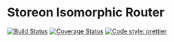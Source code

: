 Storeon Isomorphic Router
===

[![Build Status](https://travis-ci.com/sivakov512/storeon-isorouter.svg?branch=master)](https://travis-ci.com/sivakov512/storeon-isorouter)
[![Coverage Status](https://coveralls.io/repos/github/sivakov512/storeon-isorouter/badge.svg?branch=master)](https://coveralls.io/github/sivakov512/storeon-isorouter?branch=master)
[![Code style: prettier](https://img.shields.io/badge/code_style-prettier-ff69b4.svg)](https://github.com/prettier/prettier)
